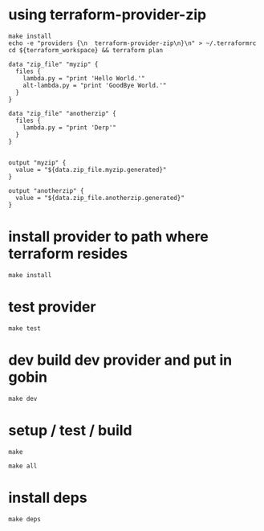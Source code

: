 # using terraform-provider-zip

```
make install
echo -e "providers {\n  terraform-provider-zip\n}\n" > ~/.terraformrc
cd ${terraform_workspace} && terraform plan
```

```
data "zip_file" "myzip" {
  files {
    lambda.py = "print 'Hello World.'"
    alt-lambda.py = "print 'GoodBye World.'"
  }
}

data "zip_file" "anotherzip" {
  files {
    lambda.py = "print 'Derp'"
  }
}


output "myzip" {
  value = "${data.zip_file.myzip.generated}"
}

output "anotherzip" {
  value = "${data.zip_file.anotherzip.generated}"
}
```

# install provider to path where terraform resides

```
make install
```

# test provider

```
make test
```

# dev build dev provider and put in gobin

```
make dev
```

# setup / test / build

```
make
```

```
make all
```

# install deps

```
make deps
```
